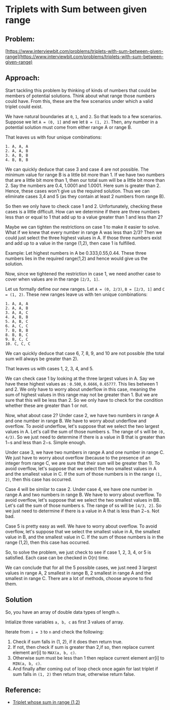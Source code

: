 # Triplets with Sum between given range

## Problem:
[https://www.interviewbit.com/problems/triplets-with-sum-between-given-range](https://www.interviewbit.com/problems/triplets-with-sum-between-given-range)

## Approach:

Start tackling this problem by thinking of kinds of numbers that could be members of potential solutions. Think about what range those numbers could have. From this, these are the few scenarios under which a valid triplet could exist.

We have natural boundaries at `0`, `1`, and `2`. So that leads to a few scenarios. Suppose we let `A = (0, 1]` and we let `B = (1, 2)`. Then, any number in a potential solution must come from either range A or range B.

That leaves us with four unique combinations:
```
1. A, A, A
2. A, A, B
3. A, B, B
4. B, B, B
```
We can quickly deduce that case 3 and case 4 are not possible. The minimum value for range B is a little bit more than 1. If we have two numbers that are a little bit more than 1, then our total sum will be a little bit more than 2. Say the numbers are 0.4, 1.0001 and 1.0001. Here sum is greater than 2. Hence, these cases won't give us the required solution. Thus we can eliminate cases 3,4 and 5 (as they contain at least 2 numbers from range B).

So then we only have to check case 1 and 2. Unfortunately, checking these cases is a little difficult. How can we determine if there are three numbers less than or equal to 1 that add up to a value greater than 1 and less than 2?

Maybe we can tighten the restrictions on case 1 to make it easier to solve. What if we knew that every number in range A was less than 2/3? Then we could just select the three highest values in A. If those three numbers exist and add up to a value in the range (1,2), then case 1 is fulfilled.

Example: Let highest numbers in A be 0.333,0.55,0.44. These three numbers lies in the required range(1,2) and hence would give us the solution.

Now, since we tightened the restriction in case 1, we need another case to cover when values are in the range `[2/3, 1]`.

Let us formally define our new ranges. Let `A = (0, 2/3)`, `B = [2/3, 1]` and `C = (1, 2)`. 
These new ranges leave us with ten unique combinations:

```
1. A, A, A
2. A, A, B
3. A, A, C
4. A, B, B
5. A, B, C
6. A, C, C
7. B, B, B
8. B, B, C
9. B, C, C
10. C, C, C
```

We can quickly deduce that case 6, 7, 8, 9, and 10 are not possible (the total sum will always be greater than 2).

That leaves us with cases 1, 2, 3, 4, and 5.

We can check case 1 by looking at the three largest values in A. Say we have these highest values as : `0.500`, `0.6666`, `0.65777`. This lies between 1 and 2. We only have to worry about underflow in this case, meaning the sum of highest values in this range may not be greater than 1. But we are sure that this will be less than 2. So we only have to check for the condition whether these are greater than 1 or not.

Now, what about case 2? Under case 2, we have two numbers in range A and one number in range B. We have to worry about underflow and overflow. To avoid underflow, let's suppose that we select the two largest values in A. Let's call the sum of those numbers s. The range of s will be `(0, 4/3)`. So we just need to determine if there is a value in B that is greater than 1−s and less than 2−s. Simple enough.

Under case 3, we have two numbers in range A and one number in range C. We just have to worry about overflow (because to the presence of an integer from range C, we are sure that their sum will be greater than 1). To avoid overflow, let's suppose that we select the two smallest values in A and the smallest value in C. If the sum of those numbers is in the range `(1, 2)`, then this case has occurred.

Case 4 will be similar to case 2. Under case 4, we have one number in range A and two numbers in range B. We have to worry about overflow. To avoid overflow, let's suppose that we select the two smallest values in BB. Let's call the sum of those numbers s. The range of ss will be `[4/3, 2]`. So we just need to determine if there is a value in A that is less than 2−s. Not bad.

Case 5 is pretty easy as well. We have to worry about overflow. To avoid overflow, let's suppose that we select the smallest value in A, the smallest value in B, and the smallest value in C. If the sum of those numbers is in the range (1,2), then this case has occurred.

So, to solve the problem, we just check to see if case 1, 2, 3, 4, or 5 is satisfied. Each case can be checked in O(n) time.

We can conclude that for all the 5 possible cases, we just need 3 largest values in range A, 2 smallest in range B, 2 smallest in range A and the smallest in range C. There are a lot of methods, choose anyone to find them.

## Solution

So, you have an array of double data types of length `n`.

Intialize three variables `a, b, c` as first 3 values of array. 

Iterate from `i = 3` to `n` and check the following:
1) Check if sum falls in (1, 2), if it does then return true.
2) If not, then check if sum is greater than 2,if so, then replace current element arr[i] to `MAX(a, b, c)`.
3) Otherwise sum must be less than 1 then replace current element arr[i] to `MIN(a, b, c)`.
4) And finally after coming out of loop check once again for last triplet if sum falls in `(1, 2)` then return true, otherwise return false.

## Reference:
* [Triplet whose sum in range (1,2)](https://stackoverflow.com/questions/19557505/triplet-whose-sum-in-range-1-2)
